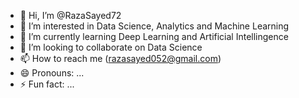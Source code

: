 - 👋 Hi, I’m @RazaSayed72
- 👀 I’m interested in Data Science, Analytics and Machine Learning
- 🌱 I’m currently learning Deep Learning and Artificial Intellingence
- 💞️ I’m looking to collaborate on Data Science
- 📫 How to reach me (razasayed052@gmail.com)
- 😄 Pronouns: ...
- ⚡ Fun fact: ...

<!---
RazaSayed72/RazaSayed72 is a ✨ special ✨ repository because its `README.md` (this file) appears on your GitHub profile.
You can click the Preview link to take a look at your changes.
--->
